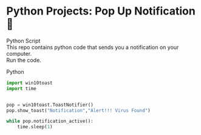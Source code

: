 # Python Projects: Pop Up Notification 🐍
Python Script <br>
This repo contains python code that sends you a notification on your computer. <br>
Run the code.

Python
```python
import win10toast
import time


pop = win10toast.ToastNotifier()
pop.show_toast("Notification","Alert!!! Virus Found")

while pop.notification_active():
    time.sleep(1)
```

